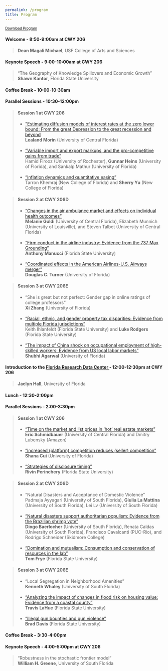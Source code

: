 ```yaml
---
permalink: /program
title: Program
---
```


<a href="https://usf.app.box.com/s/03aoannpyt2i85adfecyathpf2apyp98" target="_blank" class="btn--research" style="font-size:0.8em">Download Program <i class="fas fa-fw fa-file-pdf zoom" aria-hidden="true"></i></a>

#### Welcome - 8:50-9:00am at CWY 206
> **Dean Magali Michael**, USF College of Arts and Sciences

#### Keynote Speech - 9:00-10:00am	at CWY 206
> “The Geography of Knowledge Spillovers and Economic Growth”	<br> **Shawn Kantor**, Florida State University

#### Coffee Break - 10:00-10:30am

#### Parallel Sessions - 10:30-12:00pm	

> #### Session 1 at CWY 206
> - <a href="https://github.com/diogobaerlocher/WATE-2022/blob/main/files/papers/session1/1Morin.pdf" target="_blank">"Estimating diffusion models of interest rates at the zero lower bound: From the great Depression to the great recession and beyond</a> <br> **Lealand Morin** (University of Central Florida) <br><br>
> - <a href="https://github.com/diogobaerlocher/WATE-2022/blob/main/files/papers/session1/2Heins.pdf" target="_blank">“Variable import and export markups, and the pro-competitive gains from trade”</a> <br> Hamid Firooz (University of Rochester), **Gunnar Heins** (University of Florida), and Sankalp Mathur (University of Florida) <br><br>
> - <a href="https://github.com/diogobaerlocher/WATE-2022/blob/main/files/papers/session1/3Yu.pdf" target="_blank">“Inflation dynamics and quantitative easing”</a> <br> Tarron Khemraj (New College of Florida) and **Sherry Yu** (New College of Florida)


> #### Session 2 at CWY 206D
> - <a href="https://github.com/diogobaerlocher/WATE-2022/blob/main/files/papers/session2/1Guldi.pdf" target="_blank">“Changes in the air ambulance market and effects on individual health outcomes”</a> <br> **Melanie Guldi** (University of Central Florida), Elizabeth Munnich (University of Louisville), and Steven Talbet (University of Central Florida) <br><br>
> - <a href="https://github.com/diogobaerlocher/WATE-2022/blob/main/files/papers/session2/2Manucci.pdf" target="_blank">“Firm conduct in the airline industry: Evidence from the 737 Max Grounding”</a> <br> **Anthony Manucci** (Florida State University) <br><br>
> - <a href="https://github.com/diogobaerlocher/WATE-2022/blob/main/files/papers/session2/3Turner.pdf" target="_blank">“Coordinated effects in the American Airlines-U.S. Airways merger”</a> <br> **Douglas C. Turner** (University of Florida) 


> #### Session 3 at CWY 206E
> - “She is great but not perfect: Gender gap in online ratings of college professors” <br> **Xi Zhang** (University of Florida) <br><br>
> - <a href="https://github.com/diogobaerlocher/WATE-2022/blob/main/files/papers/session3/2Rodgers.pdf" target="_blank">“Racial, ethnic, and gender property tax disparities: Evidence from multiple Florida jurisdictions”</a> <br> Keith Ihlanfeldt (Florida State University) and **Luke Rodgers** (Florida State University) <br><br>
> - <a href="https://github.com/diogobaerlocher/WATE-2022/blob/main/files/papers/session3/3Agarwal.pdf" target="_blank">“The impact of China shock on occupational employment of high-skilled workers: Evidence from US local labor markets”</a> <br> **Shubhi Agarwal** (University of Florida) 


#### Introduction to the <a href="https://www.ctsi.ufl.edu/research/laboratory-services/florida-rdc/" target="_blank"> Florida Research Data Center <i class="fas fa-fw fa-file-pdf zoom" aria-hidden="true"></i></a> - 12:00-12:30pm at CWY 206

> **Jaclyn Hall**, University of Florida

#### Lunch - 12:30-2:00pm

#### Parallel Sessions - 2:00-3:30pm

> #### Session 1 at CWY 206
> - <a href="https://github.com/diogobaerlocher/WATE-2022/blob/main/files/papers/session4/1Schmidbauer.pdf" target="_blank">“Time on the market and list prices in ‘hot’ real estate markets”</a> <br> **Eric Schmidbauer** (University of Central Florida) and Dmitry Lubensky (Amazon)  <br><br>
> - <a href="https://github.com/diogobaerlocher/WATE-2022/blob/main/files/papers/session4/2Cui.pdf" target="_blank">“Increased (platform) competition reduces (seller) competition”</a>  <br> **Shana Cui** (University of Florida)  <br><br>
> - <a href="https://github.com/diogobaerlocher/WATE-2022/blob/main/files/papers/session4/3Perinchery.pdf" target="_blank">“Strategies of disclosure timing”</a>  <br> **Rivin Perinchery** (Florida State University)
 
> #### Session 2 at CWY 206D
> - “Natural Disasters and Acceptance of Domestic Violence”  <br> Padmaja Ayyagari (University of South Florida), **Giulia La Mattina** (University of South Florida), Lei Lv (University of South Florida) <br><br>
> - <a href="https://github.com/diogobaerlocher/WATE-2022/blob/main/files/papers/session5/2Baerlocher.pdf" target="_blank">“Natural disasters support authoritarian populism: Evidence from the Brazilian shrimp vote”</a>  <br> **Diogo Baerlocher** (University of South Florida), Renata Caldas (University of South Florida), Francisco Cavalcanti (PUC-Rio), and Rodrigo Schneider (Skidmore College) <br><br>
> - <a href="https://github.com/diogobaerlocher/WATE-2022/blob/main/files/papers/session5/3Frye.pdf" target="_blank">“Domination and mutualism: Consumption and conservation of resources in the lab”</a>  <br> **Tom Frye** (Florida State University)

> #### Session 3 at CWY 206E
> - “Local Segregation in Neighborhood Amenities”  <br> **Kenneth Whaley** (University of South Florida)  <br><br>
> - <a href="https://github.com/diogobaerlocher/WATE-2022/blob/main/files/papers/session6/2LaHue.pdf" target="_blank">“Analyzing the impact of changes in flood risk on housing value: Evidence from a coastal county”</a>  <br> **Travis LaHue** (Florida State University) <br><br>
> - <a href="https://github.com/diogobaerlocher/WATE-2022/blob/main/files/papers/session6/3Davis.pdf" target="_blank">“Illegal gun bounties and gun violence”</a>  <br> **Brad Davis** (Florida State University) <br>

#### Coffee Break - 3:30-4:00pm

#### Keynote Speech - 4:00-5:00pm at CWY 206
> “Robustness in the stochastic frontier model” <br> **William H. Greene**, University of South Florida
